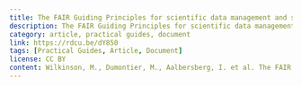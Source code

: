 ```yaml
---
title: The FAIR Guiding Principles for scientific data management and stewardship
description: The FAIR Guiding Principles for scientific data management and stewardship.
category: article, practical guides, document
link: https://rdcu.be/dY850
tags: [Practical Guides, Article, Document]
license: CC BY
content: Wilkinson, M., Dumontier, M., Aalbersberg, I. et al. The FAIR Guiding Principles for scientific data management and stewardship. Sci Data 3, 160018 (2016). https://doi.org/10.1038/sdata.2016.18
---
```

